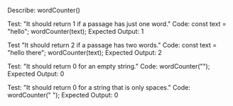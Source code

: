 Describe: wordCounter()

Test: "It should return 1 if a passage has  just one word."
Code:
const text = "hello";
wordCounter(text);
Expected Output: 1

Test "It should return 2 if a passage has two words."
Code: 
const text = "hello there";
wordCounter(text);
Expected Output: 2

Test: "It should return 0 for an empty string."
Code: wordCounter("");
Expected Output: 0

Test: "It should return 0 for a string that is only spaces."
Code: wordCounter("            ");
Expected Output: 0
